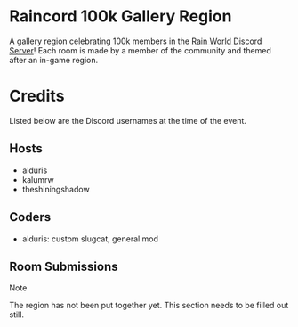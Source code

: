 # Raincord 100k Gallery Region
A gallery region celebrating 100k members in the [Rain World Discord Server](https://discord.gg/rainworld)! Each room is made by a member of the community and themed after an in-game region.

# Credits
Listed below are the Discord usernames at the time of the event.

## Hosts
- alduris
- kalumrw
- theshiningshadow

## Coders
- alduris: custom slugcat, general mod

## Room Submissions
> [!NOTE]
> The region has not been put together yet. This section needs to be filled out still.